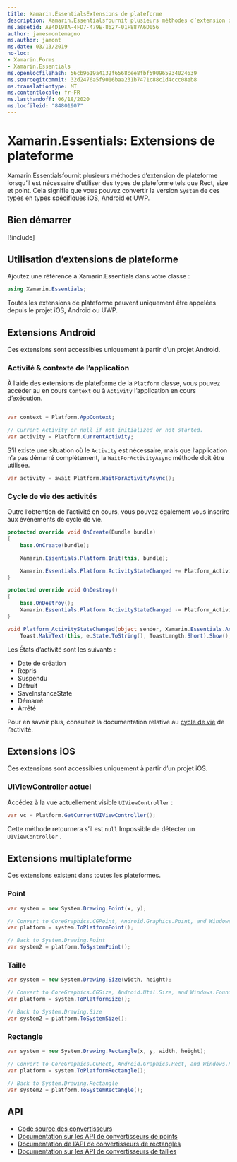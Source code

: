 ```yaml
---
title: Xamarin.EssentialsExtensions de plateforme
description: Xamarin.Essentialsfournit plusieurs méthodes d’extension de plateforme lorsqu’il est nécessaire d’utiliser des types de plateforme tels que Rect, size et point.
ms.assetid: AB4D198A-4FD7-479E-8627-01F887A6D056
author: jamesmontemagno
ms.author: jamont
ms.date: 03/13/2019
no-loc:
- Xamarin.Forms
- Xamarin.Essentials
ms.openlocfilehash: 56cb9619a4132f6568cee8fbf590965934024639
ms.sourcegitcommit: 32d2476a5f9016baa231b7471c88c1d4ccc08eb8
ms.translationtype: MT
ms.contentlocale: fr-FR
ms.lasthandoff: 06/18/2020
ms.locfileid: "84801907"
---
```

# <a name="xamarinessentials-platform-extensions"></a>Xamarin.Essentials: Extensions de plateforme

Xamarin.Essentialsfournit plusieurs méthodes d’extension de plateforme lorsqu’il est nécessaire d’utiliser des types de plateforme tels que Rect, size et point. Cela signifie que vous pouvez convertir la version `System` de ces types en types spécifiques iOS, Android et UWP.

## <a name="get-started"></a>Bien démarrer

[!include[](~/essentials/includes/get-started.md)]

## <a name="using-platform-extensions"></a>Utilisation d’extensions de plateforme

Ajoutez une référence à Xamarin.Essentials dans votre classe :

```csharp
using Xamarin.Essentials;
```

Toutes les extensions de plateforme peuvent uniquement être appelées depuis le projet iOS, Android ou UWP.

## <a name="android-extensions"></a>Extensions Android

Ces extensions sont accessibles uniquement à partir d’un projet Android.

### <a name="application-context--activity"></a>Activité & contexte de l’application

À l’aide des extensions de plateforme de la `Platform` classe, vous pouvez accéder au en cours `Context` ou à `Activity` l’application en cours d’exécution.

```csharp

var context = Platform.AppContext;

// Current Activity or null if not initialized or not started.
var activity = Platform.CurrentActivity;
```

S’il existe une situation où le `Activity` est nécessaire, mais que l’application n’a pas démarré complètement, la `WaitForActivityAsync` méthode doit être utilisée.

```csharp
var activity = await Platform.WaitForActivityAsync();
```

### <a name="activity-lifecycle"></a>Cycle de vie des activités

Outre l’obtention de l’activité en cours, vous pouvez également vous inscrire aux événements de cycle de vie.

```csharp
protected override void OnCreate(Bundle bundle)
{
    base.OnCreate(bundle);

    Xamarin.Essentials.Platform.Init(this, bundle);

    Xamarin.Essentials.Platform.ActivityStateChanged += Platform_ActivityStateChanged;
}

protected override void OnDestroy()
{
    base.OnDestroy();
    Xamarin.Essentials.Platform.ActivityStateChanged -= Platform_ActivityStateChanged;
}

void Platform_ActivityStateChanged(object sender, Xamarin.Essentials.ActivityStateChangedEventArgs e) =>
    Toast.MakeText(this, e.State.ToString(), ToastLength.Short).Show();
```

Les États d’activité sont les suivants :

* Date de création
* Repris
* Suspendu
* Détruit
* SaveInstanceState
* Démarré
* Arrêté

Pour en savoir plus, consultez la documentation relative au [cycle de vie](https://docs.microsoft.com/xamarin/android/app-fundamentals/activity-lifecycle/) de l’activité.

## <a name="ios-extensions"></a>Extensions iOS

Ces extensions sont accessibles uniquement à partir d’un projet iOS.

### <a name="current-uiviewcontroller"></a>UIViewController actuel

Accédez à la vue actuellement visible `UIViewController` :

```csharp
var vc = Platform.GetCurrentUIViewController();
```

Cette méthode retournera s’il est `null` Impossible de détecter un `UIViewController` .

## <a name="cross-platform-extensions"></a>Extensions multiplateforme

Ces extensions existent dans toutes les plateformes.

### <a name="point"></a>Point

```csharp
var system = new System.Drawing.Point(x, y);

// Convert to CoreGraphics.CGPoint, Android.Graphics.Point, and Windows.Foundation.Point
var platform = system.ToPlatformPoint();

// Back to System.Drawing.Point
var system2 = platform.ToSystemPoint();
```

### <a name="size"></a>Taille

```csharp
var system = new System.Drawing.Size(width, height);

// Convert to CoreGraphics.CGSize, Android.Util.Size, and Windows.Foundation.Size
var platform = system.ToPlatformSize();

// Back to System.Drawing.Size
var system2 = platform.ToSystemSize();
```

### <a name="rectangle"></a>Rectangle

```csharp
var system = new System.Drawing.Rectangle(x, y, width, height);

// Convert to CoreGraphics.CGRect, Android.Graphics.Rect, and Windows.Foundation.Rect
var platform = system.ToPlatformRectangle();

// Back to System.Drawing.Rectangle
var system2 = platform.ToSystemRectangle();
```

## <a name="api"></a>API

- [Code source des convertisseurs](https://github.com/xamarin/Essentials/tree/main/Xamarin.Essentials/Types/PlatformExtensions)
- [Documentation sur les API de convertisseurs de points](xref:Xamarin.Essentials.PointExtensions)
- [Documentation de l’API de convertisseurs de rectangles](xref:Xamarin.Essentials.RectangleExtensions)
- [Documentation sur les API de convertisseurs de tailles](xref:Xamarin.Essentials.SizeExtensions)

